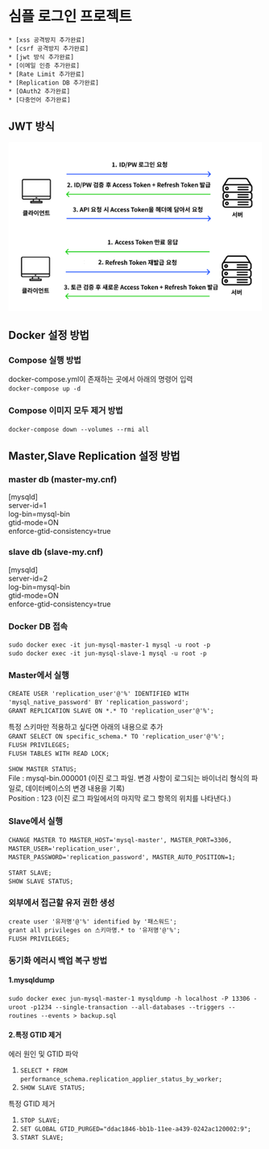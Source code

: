 # 심플 로그인 프로젝트
<!-- TOC -->
    * [xss 공격방지 추가완료]
    * [csrf 공격방지 추가완료]
    * [jwt 방식 추가완료]
    * [이메일 인증 추가완료]
    * [Rate Limit 추가완료]
    * [Replication DB 추가완료]
    * [OAuth2 추가완료]
    * [다중언어 추가완료]
<!-- TOC -->

## JWT 방식
![img.png](img.png)

## Docker 설정 방법 

### Compose 실행 방법
docker-compose.yml이 존재하는 곳에서 아래의 명령어 입력   
`docker-compose up -d`

### Compose 이미지 모두 제거 방법
`docker-compose down --volumes --rmi all`

## Master,Slave Replication 설정 방법 

### master db (master-my.cnf)
[mysqld]  
server-id=1  
log-bin=mysql-bin  
gtid-mode=ON  
enforce-gtid-consistency=true

### slave db (slave-my.cnf)
[mysqld]  
server-id=2  
log-bin=mysql-bin  
gtid-mode=ON  
enforce-gtid-consistency=true

### Docker DB 접속
`sudo docker exec -it jun-mysql-master-1 mysql -u root -p`     
`sudo docker exec -it jun-mysql-slave-1 mysql -u root -p`   

### Master에서 실행
`CREATE USER 'replication_user'@'%' IDENTIFIED WITH 'mysql_native_password' BY 'replication_password';`   
`GRANT REPLICATION SLAVE ON *.* TO 'replication_user'@'%';`

특정 스키마만 적용하고 싶다면 아래의 내용으로 추가   
`GRANT SELECT ON specific_schema.* TO 'replication_user'@'%';`   
`FLUSH PRIVILEGES;`   
`FLUSH TABLES WITH READ LOCK;`

`SHOW MASTER STATUS;`  
File : mysql-bin.000001 (이진 로그 파일. 변경 사항이 로그되는 바이너리 형식의 파일로, 데이터베이스의 변경 내용을 기록)        
Position : 123 (이진 로그 파일에서의 마지막 로그 항목의 위치를 나타낸다.)

### Slave에서 실행
`CHANGE MASTER TO
MASTER_HOST='mysql-master',
MASTER_PORT=3306,
MASTER_USER='replication_user',
MASTER_PASSWORD='replication_password',
MASTER_AUTO_POSITION=1;`

`START SLAVE;`   
`SHOW SLAVE STATUS;`

### 외부에서 접근할 유저 권한 생성
`create user '유저명'@'%' identified by '패스워드';`   
`grant all privileges on 스키마명.* to '유저명'@'%';`   
`FLUSH PRIVILEGES;`

### 동기화 에러시 백업 복구 방법
#### 1.mysqldump 
`sudo docker exec jun-mysql-master-1 mysqldump -h localhost -P 13306 -uroot -p1234 --single-transaction --all-databases --triggers --routines --events > backup.sql`

#### 2.특정 GTID 제거
에러 원인 및 GTID 파악
1. `SELECT * FROM performance_schema.replication_applier_status_by_worker;`
2. `SHOW SLAVE STATUS;`

특정 GTID 제거
1. `STOP SLAVE;`  
2. `SET GLOBAL GTID_PURGED="ddac1846-bb1b-11ee-a439-0242ac120002:9";`
3. `START SLAVE;`


